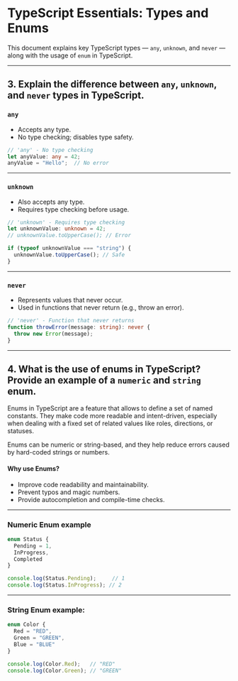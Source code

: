 # TypeScript Essentials: Types and Enums

This document explains key TypeScript types — `any`, `unknown`, and `never` — along with the usage of `enum` in TypeScript.

---

## 3. Explain the difference between `any`, `unknown`, and `never` types in TypeScript.

### `any`
- Accepts any type.
- No type checking; disables type safety.

```ts
// 'any' - No type checking
let anyValue: any = 42;
anyValue = "Hello";  // No error
````

---

### `unknown`

* Also accepts any type.
* Requires type checking before usage.

```ts
// 'unknown' - Requires type checking
let unknownValue: unknown = 42;
// unknownValue.toUpperCase(); // Error

if (typeof unknownValue === "string") {
  unknownValue.toUpperCase(); // Safe
}
```

---

### `never`

* Represents values that never occur.
* Used in functions that never return (e.g., throw an error).

```ts
// 'never' - Function that never returns
function throwError(message: string): never {
  throw new Error(message);
}
```

---

## 4. What is the use of enums in TypeScript? Provide an example of a `numeric` and `string` enum.

Enums in TypeScript are a feature that allows to define a set of named constants. They make code more readable and intent-driven, especially when dealing with a fixed set of related values like roles, directions, or statuses.

Enums can be numeric or string-based, and they help reduce errors caused by hard-coded strings or numbers.

#### Why use Enums?
- Improve code readability and maintainability.
- Prevent typos and magic numbers.
- Provide autocompletion and compile-time checks.

---

### Numeric Enum example

```ts
enum Status {
  Pending = 1,
  InProgress,
  Completed
}

console.log(Status.Pending);     // 1
console.log(Status.InProgress); // 2
```

---

### String Enum example:

```ts
enum Color {
  Red = "RED",
  Green = "GREEN",
  Blue = "BLUE"
}

console.log(Color.Red);   // "RED"
console.log(Color.Green); // "GREEN"





